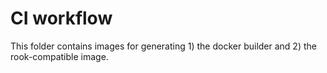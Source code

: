 # CI workflow

This folder contains images for generating 1) the docker builder and 
2) the rook-compatible image.
